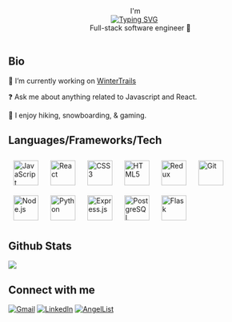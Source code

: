 
  


<div>
  <div  align='center' height='50px'>&nbsp;I'm </div>
  <div align='center'>
  <a href="https://git.io/typing-svg"><img src="https://readme-typing-svg.demolab.com?font=Roboto&duration=3000&pause=7000&color=3FF72C&width=75&lines=%3CKevin%2F%3E " alt="Typing SVG" /></a> 
  </div>
  <div align='center'>&nbsp;&nbsp;&nbsp;&nbsp;&nbsp;&nbsp;Full-stack software engineer 👋</div>
</div>

<br/>

## Bio

🔭&nbsp;I’m currently working on [WinterTrails](https://github.com/kevykim/CapStone-Project)  
  

<!-- - 🌱 I’m currently learning Hyperledger and Kubernetes   -->
  

❓&nbsp;Ask me about anything related to Javascript and React.  
  

🎱&nbsp;I enjoy hiking, snowboarding, & gaming.  
  



## Languages/Frameworks/Tech  

<div align="left"> 
  <a href="https://www.javascript.com/" target="_blank"><img style="margin: 10px" src="https://profilinator.rishav.dev/skills-assets/javascript-original.svg" alt="JavaScript" height="50" /></a>  
<a href="https://reactjs.org/" target="_blank"><img style="margin: 10px" src="https://profilinator.rishav.dev/skills-assets/react-original-wordmark.svg" alt="React" height="50" /></a>  
<a href="https://www.w3schools.com/css/" target="_blank"><img style="margin: 10px" src="https://profilinator.rishav.dev/skills-assets/css3-original-wordmark.svg" alt="CSS3" height="50" /></a>  
<a href="https://en.wikipedia.org/wiki/HTML5" target="_blank"><img style="margin: 10px" src="https://profilinator.rishav.dev/skills-assets/html5-original-wordmark.svg" alt="HTML5" height="50" /></a>  
<a href="https://redux.js.org/" target="_blank"><img style="margin: 10px" src="https://profilinator.rishav.dev/skills-assets/redux-original.svg" alt="Redux" height="50" /></a>  
<a href="https://github.com/" target="_blank"><img style="margin: 10px" src="https://profilinator.rishav.dev/skills-assets/git-scm-icon.svg" alt="Git" height="50" /></a> 
<a href="https://nodejs.org/" target="_blank"><img style="margin: 10px" src="https://profilinator.rishav.dev/skills-assets/nodejs-original-wordmark.svg" alt="Node.js" height="50" /></a>  
<a href="https://www.python.org/" target="_blank"><img style="margin: 10px" src="https://profilinator.rishav.dev/skills-assets/python-original.svg" alt="Python" height="50" /></a>  
<a href="https://expressjs.com/" target="_blank"><img style="margin: 10px" src="https://profilinator.rishav.dev/skills-assets/express-original-wordmark.svg" alt="Express.js" height="50" /></a>  
<a href="https://www.postgresql.org/" target="_blank"><img style="margin: 10px" src="https://profilinator.rishav.dev/skills-assets/postgresql-original-wordmark.svg" alt="PostgreSQL" height="50" /></a>  
<a href="https://flask.palletsprojects.com/" target="_blank"><img style="margin: 10px" src="https://profilinator.rishav.dev/skills-assets/flask.png" alt="Flask" height="50" /></a>  
</div>


## Github Stats  

<div align="left"><img src="https://github-readme-stats.vercel.app/api/top-langs/?username=kevykim&hide_border=true&layout=compact" align="center" /></div>  



## Connect with me  

[![Gmail](https://img.shields.io/badge/Gmail-D14836?style=for-the-badge&logo=gmail&logoColor=white)](mailto:kebonkim@gmail.com)
[![LinkedIn](https://img.shields.io/badge/LinkedIn-0077B5?style=for-the-badge&logo=linkedin&logoColor=white)](https://www.linkedin.com/in/kevin-kim-a88429150/)
[![AngelList](https://img.shields.io/badge/AngelList-000000?style=for-the-badge&logo=AngelList&logoColor=white)](https://angel.co/u/kevin-kim-99)

